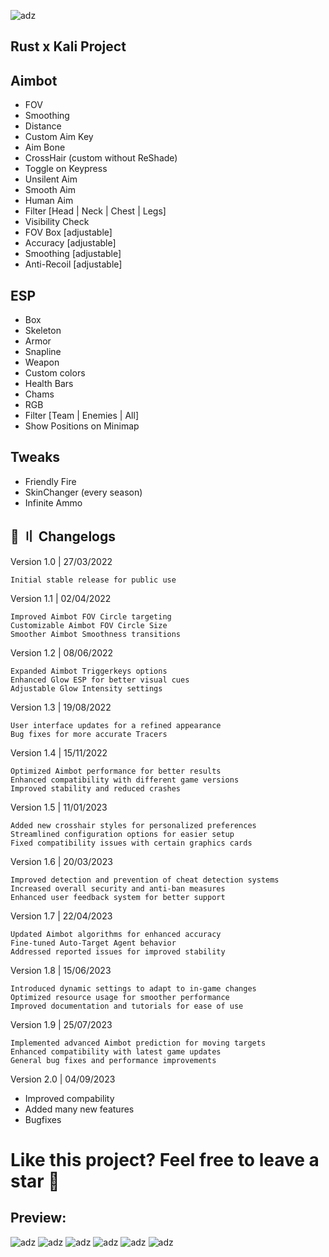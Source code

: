 ![adz](https://i.imgur.com/dhTT9nN.png)

## Rust x Kali Project

## Aimbot
- FOV
- Smoothing
- Distance
- Custom Aim Key
- Aim Bone
- CrossHair (custom without ReShade)
- Toggle on Keypress
- Unsilent Aim
- Smooth Aim
- Human Aim
- Filter [Head | Neck | Chest | Legs]
- Visibility Check
- FOV Box [adjustable]
- Accuracy [adjustable]
- Smoothing [adjustable]
- Anti-Recoil [adjustable]

## ESP

- Box
- Skeleton
- Armor
- Snapline
- Weapon
- Custom colors
- Health Bars
- Chams
- RGB
- Filter [Team | Enemies | All]
- Show Positions on Minimap

## Tweaks
- Friendly Fire
- SkinChanger (every season)
- Infinite Ammo

## 🌟 〢 Changelogs

Version 1.0 | 27/03/2022

    Initial stable release for public use

Version 1.1 | 02/04/2022

    Improved Aimbot FOV Circle targeting
    Customizable Aimbot FOV Circle Size
    Smoother Aimbot Smoothness transitions

Version 1.2 | 08/06/2022

    Expanded Aimbot Triggerkeys options
    Enhanced Glow ESP for better visual cues
    Adjustable Glow Intensity settings

Version 1.3 | 19/08/2022

    User interface updates for a refined appearance
    Bug fixes for more accurate Tracers

Version 1.4 | 15/11/2022

    Optimized Aimbot performance for better results
    Enhanced compatibility with different game versions
    Improved stability and reduced crashes

Version 1.5 | 11/01/2023

    Added new crosshair styles for personalized preferences
    Streamlined configuration options for easier setup
    Fixed compatibility issues with certain graphics cards

Version 1.6 | 20/03/2023

    Improved detection and prevention of cheat detection systems
    Increased overall security and anti-ban measures
    Enhanced user feedback system for better support

Version 1.7 | 22/04/2023

    Updated Aimbot algorithms for enhanced accuracy
    Fine-tuned Auto-Target Agent behavior
    Addressed reported issues for improved stability

Version 1.8 | 15/06/2023

    Introduced dynamic settings to adapt to in-game changes
    Optimized resource usage for smoother performance
    Improved documentation and tutorials for ease of use

Version 1.9 | 25/07/2023

    Implemented advanced Aimbot prediction for moving targets
    Enhanced compatibility with latest game updates
    General bug fixes and performance improvements

Version 2.0 | 04/09/2023
+ Improved compability
+ Added many new features
+ Bugfixes

# Like this project? Feel free to leave a star 🌟

## Preview:

![adz](https://i.imgur.com/0NOEKYg.png)
![adz](https://i.imgur.com/xx5OSPa.png)
![adz](https://i.imgur.com/52alw5S.png)
![adz](https://i.imgur.com/0bVEVlM.png)
![adz](https://i.imgur.com/PDbjy5p.png)
![adz](https://i.imgur.com/rObw3DQ.png)

